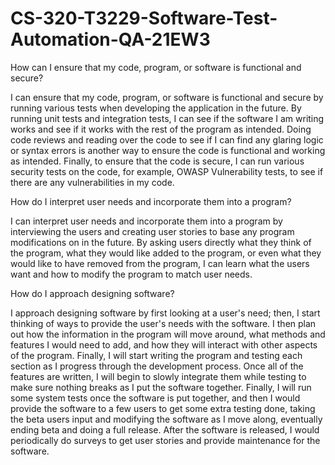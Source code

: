 # CS-320-T3229-Software-Test-Automation-QA-21EW3

How can I ensure that my code, program, or software is functional and secure?

I can ensure that my code, program, or software is functional and secure by running various tests when developing the application in the future. By running unit tests and integration tests, I can see if the software I am writing works and see if it works with the rest of the program as intended. Doing code reviews and reading over the code to see if I can find any glaring logic or syntax errors is another way to ensure the code is functional and working as intended. Finally, to ensure that the code is secure, I can run various security tests on the code, for example, OWASP Vulnerability tests, to see if there are any vulnerabilities in my code. 

How do I interpret user needs and incorporate them into a program?

I can interpret user needs and incorporate them into a program by interviewing the users and creating user stories to base any program modifications on in the future. By asking users directly what they think of the program, what they would like added to the program, or even what they would like to have removed from the program, I can learn what the users want and how to modify the program to match user needs. 

How do I approach designing software?

I approach designing software by first looking at a user's need; then, I start thinking of ways to provide the user's needs with the software. I then plan out how the information in the program will move around, what methods and features I would need to add, and how they will interact with other aspects of the program. Finally, I will start writing the program and testing each section as I progress through the development process. Once all of the features are written, I will begin to slowly integrate them while testing to make sure nothing breaks as I put the software together. Finally, I will run some system tests once the software is put together, and then I would provide the software to a few users to get some extra testing done, taking the beta users input and modifying the software as I move along, eventually ending beta and doing a full release. After the software is released, I would periodically do surveys to get user stories and provide maintenance for the software. 
